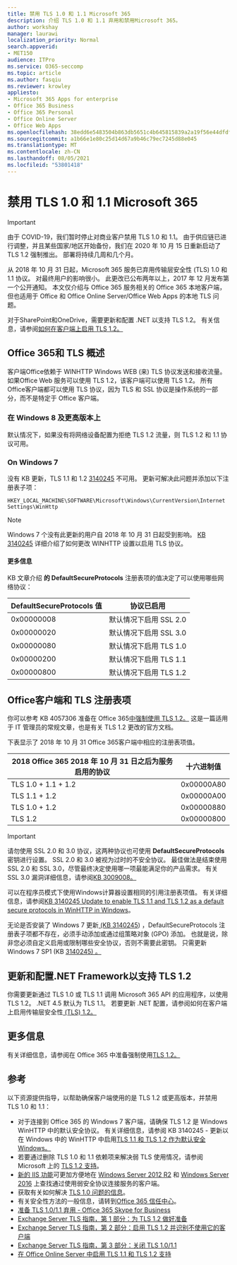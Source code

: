 ```yaml
---
title: 禁用 TLS 1.0 和 1.1 Microsoft 365
description: 介绍 TLS 1.0 和 1.1 弃用和禁用Microsoft 365。
author: workshay
manager: laurawi
localization_priority: Normal
search.appverid:
- MET150
audience: ITPro
ms.service: O365-seccomp
ms.topic: article
ms.author: fasqiu
ms.reviewer: krowley
appliesto:
- Microsoft 365 Apps for enterprise
- Office 365 Business
- Office 365 Personal
- Office Online Server
- Office Web Apps
ms.openlocfilehash: 38edd6e5483504b863db5651c4b645815839a2a19f56e44dfdffed06a7073f5c
ms.sourcegitcommit: a1b66e1e80c25d14d67a9b46c79ec7245d88e045
ms.translationtype: MT
ms.contentlocale: zh-CN
ms.lasthandoff: 08/05/2021
ms.locfileid: "53801418"
---
```

# <a name="disabling-tls-10-and-11-for-microsoft-365"></a>禁用 TLS 1.0 和 1.1 Microsoft 365

> [!IMPORTANT]
> 由于 COVID-19，我们暂时停止对商业客户禁用 TLS 1.0 和 1.1。 由于供应链已进行调整，并且某些国家/地区开始备份，我们在 2020 年 10 月 15 日重新启动了 TLS 1.2 强制推出。 部署将持续几周和几个月。

从 2018 年 10 月 31 日起，Microsoft 365 服务已弃用传输层安全性 (TLS) 1.0 和 1.1 协议。 对最终用户的影响很小。 此更改已公布两年以上，2017 年 12 月发布第一个公开通知。 本文仅介绍与 Office 365 服务相关的 Office 365 本地客户端，但也适用于 Office 和 Office Online Server/Office Web Apps 的本地 TLS 问题。

对于SharePoint和OneDrive，需要更新和配置 .NET 以支持 TLS 1.2。 有关信息，请参阅[如何在客户端上启用 TLS 1.2。](/mem/configmgr/core/plan-design/security/enable-tls-1-2-client)

## <a name="office-365-and-tls-overview"></a>Office 365和 TLS 概述

客户端Office依赖于 WINHTTP Windows WEB (来) TLS 协议发送和接收流量。 如果Office Web 服务可以使用 TLS 1.2，该客户端可以使用 TLS 1.2。 所有Office客户端都可以使用 TLS 协议，因为 TLS 和 SSL 协议是操作系统的一部分，而不是特定于 Office 客户端。

### <a name="on-windows-8-and-later-versions"></a>在 Windows 8 及更高版本上

默认情况下，如果没有将网络设备配置为拒绝 TLS 1.2 流量，则 TLS 1.2 和 1.1 协议可用。

### <a name="on-windows-7"></a>On Windows 7

没有 KB 更新，TLS 1.1 和 1.2 [3140245](https://support.microsoft.com/help/3140245) 不可用。 更新可解决此问题并添加以下注册表子项：

```console
HKEY_LOCAL_MACHINE\SOFTWARE\Microsoft\Windows\CurrentVersion\Internet Settings\WinHttp
```

> [!NOTE]
> Windows 7 个没有此更新的用户自 2018 年 10 月 31 日起受到影响。 [KB 3140245](https://support.microsoft.com/help/3140245) 详细介绍了如何更改 WINHTTP 设置以启用 TLS 协议。

#### <a name="more-information"></a>更多信息

KB 文章介绍 **的 DefaultSecureProtocols** 注册表项的值决定了可以使用哪些网络协议：

|DefaultSecureProtocols 值|协议已启用|
|-|-|
|0x00000008|默认情况下启用 SSL 2.0|
|0x00000020|默认情况下启用 SSL 3.0|
|0x00000080|默认情况下启用 TLS 1.0|
|0x00000200|默认情况下启用 TLS 1.1|
|0x00000800|默认情况下启用 TLS 1.2|

## <a name="office-clients-and-tls-registry-keys"></a>Office客户端和 TLS 注册表项

你可以参考 KB 4057306 准备在 Office 365[中强制使用 TLS 1.2。](https://support.microsoft.com/help/4057306) 这是一篇适用于 IT 管理员的常规文章，也是有关 TLS 1.2 更改的官方文档。

下表显示了 2018 年 10 月 31 Office 365客户端中相应的注册表项值。

|2018 Office 365 2018 年 10 月 31 日之后为服务启用的协议|十六进制值|
|-|-|
|TLS 1.0 + 1.1 + 1.2|0x00000A80|
|TLS 1.1 + 1.2|0x00000A00|
|TLS 1.0 + 1.2|0x00000880|
|TLS 1.2|0x00000800|

> [!IMPORTANT]
> 请勿使用 SSL 2.0 和 3.0 协议，这两种协议也可使用 **DefaultSecureProtocols** 密钥进行设置。 SSL 2.0 和 3.0 被视为过时的不安全协议。 最佳做法是结束使用 SSL 2.0 和 SSL 3.0，尽管最终决定使用哪一项最能满足你的产品需求。 有关 SSL 3.0 漏洞详细信息，请参阅[KB 3009008。](https://support.microsoft.com/help/3009008)

可以在程序员模式下使用Windows计算器设置相同的引用注册表项值。 有关详细信息，请参阅[KB 3140245 Update to enable TLS 1.1 and TLS 1.2 as a default secure protocols in WinHTTP in Windows](https://support.microsoft.com/help/3140245)。

无论是否安装了 Windows 7 更新[ (KB 3140245](https://support.microsoft.com/help/3140245)) ，DefaultSecureProtocols 注册表子项都不存在，必须手动添加或通过组策略对象 (GPO) 添加。 也就是说，除非您必须自定义启用或限制哪些安全协议，否则不需要此密钥。 只需更新 Windows 7 SP1 (KB [3140245) 。](https://support.microsoft.com/help/3140245)

## <a name="update-and-configure-the-net-framework-to-support-tls-12"></a>更新和配置.NET Framework以支持 TLS 1.2

你需要更新通过 TLS 1.0 或 TLS 1.1 调用 Microsoft 365 API 的应用程序，以使用 TLS 1.2。 .NET 4.5 默认为 TLS 1.1。 若要更新 .NET 配置，请参阅如何在客户端上启用传输层安全性[ (TLS) 1.2。](/mem/configmgr/core/plan-design/security/enable-tls-1-2-client)

## <a name="more-information"></a>更多信息

有关详细信息，请参阅在 Office 365 中准备强制使用[TLS 1.2。](https://support.microsoft.com/help/4057306/preparing-for-tls-1-2-in-office-365)

## <a name="references"></a>参考

以下资源提供指导，以帮助确保客户端使用的是 TLS 1.2 或更高版本，并禁用 TLS 1.0 和 1.1：

- 对于连接到 Office 365 的 Windows 7 客户端，请确保 TLS 1.2 是 Windows WinHTTP 中的默认安全协议。 有关详细信息，请参阅 KB 3140245 - 更新以在 Windows 中的 WinHTTP 中启用[TLS 1.1 和 TLS 1.2 作为默认安全Windows。](https://support.microsoft.com/help/3140245/update-to-enable-tls-1-1-and-tls-1-2-as-a-default-secure-protocols-in)
- 若要通过删除 TLS 1.0 和 1.1 依赖项来解决弱 TLS 使用情况，请参阅 Microsoft 上的 [TLS 1.2 支持](https://cloudblogs.microsoft.com/microsoftsecure/2017/06/20/tls-1-2-support-at-microsoft/)。
- [新的 IIS 功能](https://cloudblogs.microsoft.com/microsoftsecure/2017/09/07/new-iis-functionality-to-help-identify-weak-tls-usage/)可更加方便地在 [Windows Server 2012 R2](https://support.microsoft.com/help/4025335/windows-8-1-windows-server-2012-r2-update-kb4025335) 和 [Windows Server 2016](https://support.microsoft.com/help/4025334/windows-10-update-kb4025334) 上查找通过使用弱安全协议连接服务的客户端。
- 获取有关如何解决 [TLS 1.0 问题的信息](https://www.microsoft.com/download/details.aspx?id=55266)。
- 有关安全性方法的一般信息，请转到[Office 365 信任中心](https://www.microsoft.com/trustcenter/cloudservices/office365)。
- [准备 TLS 1.0/1.1 弃用 - Office 365 Skype for Business](https://techcommunity.microsoft.com/t5/Skype-for-Business-Blog/Preparing-for-TLS-1-0-1-1-Deprecation-O365-Skype-for-Business/ba-p/222247)
- [Exchange Server TLS 指南，第 1 部分：为 TLS 1.2 做好准备](https://techcommunity.microsoft.com/t5/exchange-team-blog/exchange-server-tls-guidance-part-1-getting-ready-for-tls-1-2/ba-p/607649)
- [Exchange Server TLS 指南，第 2 部分：启用 TLS 1.2 并识别不使用它的客户端](https://techcommunity.microsoft.com/t5/exchange-team-blog/exchange-server-tls-guidance-part-2-enabling-tls-1-2-and/ba-p/607761)
- [Exchange Server TLS 指南，第 3 部分：关闭 TLS 1.0/1.1](https://techcommunity.microsoft.com/t5/exchange-team-blog/exchange-server-tls-guidance-part-3-turning-off-tls-1-0-1-1/ba-p/607898)
- [在 Office Online Server 中启用 TLS 1.1 和 TLS 1.2 支持](/officeonlineserver/enable-tls-1-1-and-tls-1-2-support-in-office-online-server)

